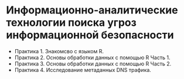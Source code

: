 
# Информационно-аналитические технологии поиска угроз информационной безопасности
- Практика 1. Знакомсво с языком R.
- Практика 2. Основы обработки данных с помощью R Часть 1.
- Практика 3. Основы обработки данных с помощью R Часть 2.
- Практика 4. Исследование метаданных DNS трафика.
